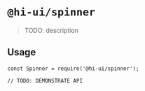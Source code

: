 # `@hi-ui/spinner`

> TODO: description

## Usage

```
const Spinner = require('@hi-ui/spinner');

// TODO: DEMONSTRATE API
```
